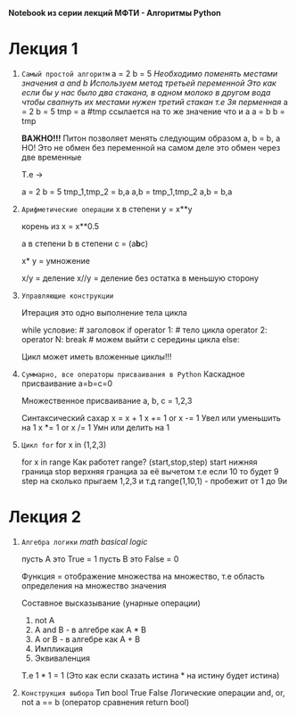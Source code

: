 **Notebook из серии лекций МФТИ - Алгоритмы Python**

# Лекция 1
1) `Самый простой алгоритм`
      a = 2
      b = 5
      *Необходимо поменять местами значения a and b*
      *Используем метод третьей переменной*
      *Это как если бы у нас было два стакана, в одном молоко в другом вода*
      *чтобы свапнуть их местами нужен третий стакан т.е 3я перменная*
      a = 2
      b = 5
      tmp = a    #tmp ссылается на то же значение что и а
      a = b
      b = tmp

      **ВАЖНО!!!**
      Питон позволяет менять следующим образом
      a, b = b, a
      НО! Это не обмен без переменной на самом деле это обмен через две временные
    
      Т.е ->
  
      a = 2
      b = 5
      tmp_1,tmp_2 = b,a
      a,b = tmp_1,tmp_2
      a,b = b,a

2) `Арифметические операции` 
      x в степени y = x**y
 
      корень из x = x**0.5
  
      a в степени b в степени c = (a**b**c)

      x* y = умножение
  
      x/y = деление
      x//y = деление без остатка в меньшую сторону

3) `Управляющие конструкции`

      Итерация это одно выполнение тела цикла 
  
      while условие: # заголовок
            if operator 1:   # тело цикла
            operator 2:
            operator N:
            break # можем выйти с середины цикла
      else:

      Цикл может иметь вложенные циклы!!!
  
4) `Суммарно, все операторы присваивания в Python`
      Каскадное присваивание
       a=b=c=0
    
      Множественное присваивание
       a, b, c = 1,2,3

      Синтаксический сахар
       x = x + 1
       x += 1 or x -= 1 Увел или уменьшить на 1
       x *= 1 or x /= 1 Умн или делить на 1

5) `Цикл for` 
      for x in (1,2,3)
    
      for x in range
      Как работет range? (start,stop,step)
      start нижняя граница 
      stop верхняя гранциа за её вычетом т.е если 10 то будет 9
      step на сколько прыгаем 1,2,3 и т.д
      range(1,10,1) - пробежит от 1 до 9и 


  



# Лекция 2
1) `Алгебра логики`
      *math basical logic*
      
      пусть А это True = 1
      пусть B это False = 0

      Функция = отображение множества на множество,
      т.е область определения на множество значения

      Составное высказывание (унарные операции)
      1. not A
      2. A and B  - в алгебре как A * B
      3. A or B  - в алгебре как A + B
      4. Импликация
      5. Эквиваленция

      Т.е 
      1 * 1 = 1 (Это как если сказать истина * на истину будет истина)

2) `Конструкция выбора`
      Тип bool True False
      Логические операции and, or, not
      a == b (оператор сравнения return bool)